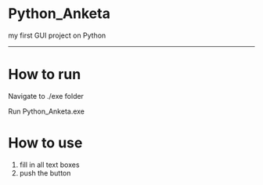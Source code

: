 # Python_Anketa
my first  GUI project on Python
_______________________________________________
# How to run
Navigate to ./exe folder

Run Python_Anketa.exe

# How to use
1) fill in all text boxes 
2) push the button

